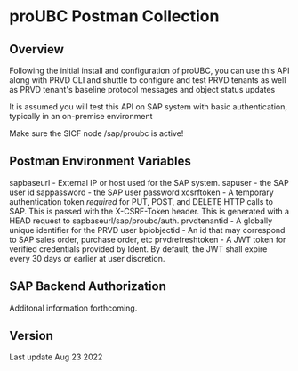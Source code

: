 # proUBC Postman Collection

## Overview
Following the initial install and configuration of proUBC, you can use this API along with PRVD CLI and shuttle to configure and test PRVD tenants as well as PRVD tenant's baseline protocol messages and object status updates

It is assumed you will test this API on SAP system with basic authentication, typically in an on-premise environment

Make sure the SICF node /sap/proubc is active!

## Postman Environment Variables

sapbaseurl - External IP or host used for the SAP system.
sapuser - the SAP user id
sappassword - the SAP user password
xcsrftoken - A temporary authentication token *required* for PUT, POST, and DELETE HTTP calls to SAP. This is passed with the X-CSRF-Token header. This is generated with a HEAD request to sapbaseurl/sap/proubc/auth. 
prvdtenantid - A globally unique identifier for the PRVD user
bpiobjectid - An id that may correspond to SAP sales order, purchase order, etc
prvdrefreshtoken - A JWT token for verified credentials provided by Ident. By default, the JWT shall expire every 30 days or earlier at user discretion.

## SAP Backend Authorization
Additonal information forthcoming.

## Version
Last update Aug 23 2022